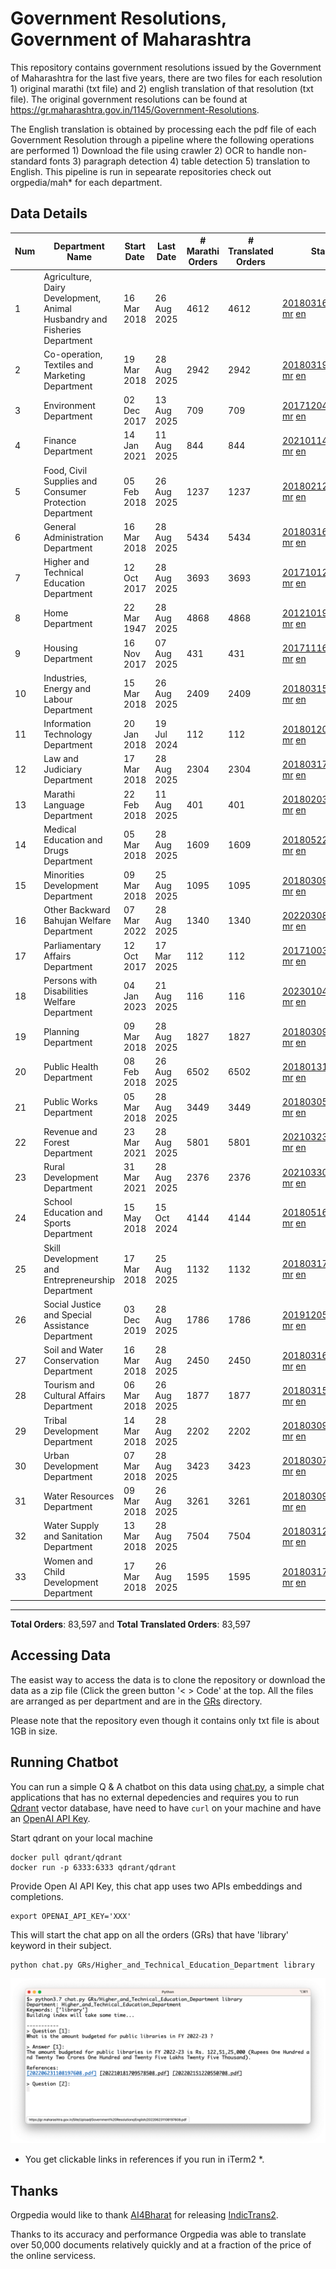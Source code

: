 # Government Resolutions, Government of Maharashtra

This repository contains government resolutions issued by the Government of Maharashtra for the last five years, there are two files for each resolution 1) original marathi (txt file) and 2) english translation of that resolution (txt file). The original government resolutions can be found at https://gr.maharashtra.gov.in/1145/Government-Resolutions.

The English translation is obtained by processing each the pdf file of each Government Resolution through a pipeline where the following operations are performed 1) Download the file using crawler 2) OCR to handle non-standard fonts 3) paragraph detection 4) table  detection 5) translation to English. This pipeline is run in sepearate repositories check out orgpedia/mah* for each department.


## Data Details

| Num | Department Name | Start Date | Last Date | # Marathi Orders | # Translated Orders | Starting Order | Last Order |
| --- | --------------- | ---------- | --------- | ---------------- | ------------------- | -------------- | ---------- |
| 1 | Agriculture, Dairy Development, Animal Husbandry and Fisheries Department | 16 Mar 2018 | 26 Aug 2025 | 4612 | 4612 | [201803161624182101.pdf](https://gr.maharashtra.gov.in/Site/Upload/Government%20Resolutions/English/201803161624182101.pdf) [mr](GRs/Agriculture,_Dairy_Development,_Animal_Husbandry_and_Fisheries_Department/201803161624182101.pdf.mr.txt) [en](GRs/Agriculture,_Dairy_Development,_Animal_Husbandry_and_Fisheries_Department/201803161624182101.pdf.en.txt) | [202508261659060701.pdf](https://gr.maharashtra.gov.in/Site/Upload/Government%20Resolutions/English/202508261659060701.pdf) [mr](GRs/Agriculture,_Dairy_Development,_Animal_Husbandry_and_Fisheries_Department/202508261659060701.pdf.mr.txt) [en](GRs/Agriculture,_Dairy_Development,_Animal_Husbandry_and_Fisheries_Department/202508261659060701.pdf.en.txt) |
| 2 | Co-operation, Textiles and Marketing Department | 19 Mar 2018 | 28 Aug 2025 | 2942 | 2942 | [201803191257576702.pdf](https://gr.maharashtra.gov.in/Site/Upload/Government%20Resolutions/English/201803191257576702.pdf) [mr](GRs/Co-operation,_Textiles_and_Marketing_Department/201803191257576702.pdf.mr.txt) [en](GRs/Co-operation,_Textiles_and_Marketing_Department/201803191257576702.pdf.en.txt) | [202508281550490502.pdf](https://gr.maharashtra.gov.in/Site/Upload/Government%20Resolutions/English/202508281550490502.pdf) [mr](GRs/Co-operation,_Textiles_and_Marketing_Department/202508281550490502.pdf.mr.txt) [en](GRs/Co-operation,_Textiles_and_Marketing_Department/202508281550490502.pdf.en.txt) |
| 3 | Environment Department | 02 Dec 2017 | 13 Aug 2025 | 709 | 709 | [201712041147216904.pdf](https://gr.maharashtra.gov.in/Site/Upload/Government%20Resolutions/English/201712041147216904.pdf) [mr](GRs/Environment_Department/201712041147216904.pdf.mr.txt) [en](GRs/Environment_Department/201712041147216904.pdf.en.txt) | [202508131556341604.pdf](https://gr.maharashtra.gov.in/Site/Upload/Government%20Resolutions/English/202508131556341604.pdf) [mr](GRs/Environment_Department/202508131556341604.pdf.mr.txt) [en](GRs/Environment_Department/202508131556341604.pdf.en.txt) |
| 4 | Finance Department | 14 Jan 2021 | 11 Aug 2025 | 844 | 844 | [202101141237329905.pdf](https://gr.maharashtra.gov.in/Site/Upload/Government%20Resolutions/English/202101141237329905.pdf) [mr](GRs/Finance_Department/202101141237329905.pdf.mr.txt) [en](GRs/Finance_Department/202101141237329905.pdf.en.txt) | [202508111545170605.pdf](https://gr.maharashtra.gov.in/Site/Upload/Government%20Resolutions/English/202508111545170605.pdf) [mr](GRs/Finance_Department/202508111545170605.pdf.mr.txt) [en](GRs/Finance_Department/202508111545170605.pdf.en.txt) |
| 5 | Food, Civil Supplies and Consumer Protection Department | 05 Feb 2018 | 26 Aug 2025 | 1237 | 1237 | [201802121244545806.pdf](https://gr.maharashtra.gov.in/Site/Upload/Government%20Resolutions/English/201802121244545806.pdf) [mr](GRs/Food,_Civil_Supplies_and_Consumer_Protection_Department/201802121244545806.pdf.mr.txt) [en](GRs/Food,_Civil_Supplies_and_Consumer_Protection_Department/201802121244545806.pdf.en.txt) | [202508261251105906.pdf](https://gr.maharashtra.gov.in/Site/Upload/Government%20Resolutions/English/202508261251105906.pdf) [mr](GRs/Food,_Civil_Supplies_and_Consumer_Protection_Department/202508261251105906.pdf.mr.txt) [en](GRs/Food,_Civil_Supplies_and_Consumer_Protection_Department/202508261251105906.pdf.en.txt) |
| 6 | General Administration Department | 16 Mar 2018 | 28 Aug 2025 | 5434 | 5434 | [201803161224022707.pdf](https://gr.maharashtra.gov.in/Site/Upload/Government%20Resolutions/English/201803161224022707.pdf) [mr](GRs/General_Administration_Department/201803161224022707.pdf.mr.txt) [en](GRs/General_Administration_Department/201803161224022707.pdf.en.txt) | [202508281739047407.pdf](https://gr.maharashtra.gov.in/Site/Upload/Government%20Resolutions/English/202508281739047407.pdf) [mr](GRs/General_Administration_Department/202508281739047407.pdf.mr.txt) [en](GRs/General_Administration_Department/202508281739047407.pdf.en.txt) |
| 7 | Higher and Technical Education Department | 12 Oct 2017 | 28 Aug 2025 | 3693 | 3693 | [201710121514029708.pdf](https://gr.maharashtra.gov.in/Site/Upload/Government%20Resolutions/English/201710121514029708.pdf) [mr](GRs/Higher_and_Technical_Education_Department/201710121514029708.pdf.mr.txt) [en](GRs/Higher_and_Technical_Education_Department/201710121514029708.pdf.en.txt) | [202508281809095708.pdf](https://gr.maharashtra.gov.in/Site/Upload/Government%20Resolutions/English/202508281809095708.pdf) [mr](GRs/Higher_and_Technical_Education_Department/202508281809095708.pdf.mr.txt) [en](GRs/Higher_and_Technical_Education_Department/202508281809095708.pdf.en.txt) |
| 8 | Home Department | 22 Mar 1947 | 28 Aug 2025 | 4868 | 4868 | [201210191648552129.pdf](https://gr.maharashtra.gov.in/Site/Upload/Government%20Resolutions/English/201210191648552129.pdf) [mr](GRs/Home_Department/201210191648552129.pdf.mr.txt) [en](GRs/Home_Department/201210191648552129.pdf.en.txt) | [202508281545537529.pdf](https://gr.maharashtra.gov.in/Site/Upload/Government%20Resolutions/English/202508281545537529.pdf) [mr](GRs/Home_Department/202508281545537529.pdf.mr.txt) [en](GRs/Home_Department/202508281545537529.pdf.en.txt) |
| 9 | Housing Department | 16 Nov 2017 | 07 Aug 2025 | 431 | 431 | [201711161447076609.pdf](https://gr.maharashtra.gov.in/Site/Upload/Government%20Resolutions/English/201711161447076609.pdf) [mr](GRs/Housing_Department/201711161447076609.pdf.mr.txt) [en](GRs/Housing_Department/201711161447076609.pdf.en.txt) | [202508071639095709.pdf](https://gr.maharashtra.gov.in/Site/Upload/Government%20Resolutions/English/202508071639095709.pdf) [mr](GRs/Housing_Department/202508071639095709.pdf.mr.txt) [en](GRs/Housing_Department/202508071639095709.pdf.en.txt) |
| 10 | Industries, Energy and Labour Department | 15 Mar 2018 | 26 Aug 2025 | 2409 | 2409 | [201803151204055010.pdf](https://gr.maharashtra.gov.in/Site/Upload/Government%20Resolutions/English/201803151204055010.pdf) [mr](GRs/Industries,_Energy_and_Labour_Department/201803151204055010.pdf.mr.txt) [en](GRs/Industries,_Energy_and_Labour_Department/201803151204055010.pdf.en.txt) | [202508261547190510.pdf](https://gr.maharashtra.gov.in/Site/Upload/Government%20Resolutions/English/202508261547190510.pdf) [mr](GRs/Industries,_Energy_and_Labour_Department/202508261547190510.pdf.mr.txt) [en](GRs/Industries,_Energy_and_Labour_Department/202508261547190510.pdf.en.txt) |
| 11 | Information Technology Department | 20 Jan 2018 | 19 Jul 2024 | 112 | 112 | [201801201843024511.pdf](https://gr.maharashtra.gov.in/Site/Upload/Government%20Resolutions/English/201801201843024511.pdf) [mr](GRs/Information_Technology_Department/201801201843024511.pdf.mr.txt) [en](GRs/Information_Technology_Department/201801201843024511.pdf.en.txt) | [202407191742379111.pdf](https://gr.maharashtra.gov.in/Site/Upload/Government%20Resolutions/English/202407191742379111.pdf) [mr](GRs/Information_Technology_Department/202407191742379111.pdf.mr.txt) [en](GRs/Information_Technology_Department/202407191742379111.pdf.en.txt) |
| 12 | Law and Judiciary Department | 17 Mar 2018 | 28 Aug 2025 | 2304 | 2304 | [201803171129290212.pdf](https://gr.maharashtra.gov.in/Site/Upload/Government%20Resolutions/English/201803171129290212.pdf) [mr](GRs/Law_and_Judiciary_Department/201803171129290212.pdf.mr.txt) [en](GRs/Law_and_Judiciary_Department/201803171129290212.pdf.en.txt) | [202508281728383112.pdf](https://gr.maharashtra.gov.in/Site/Upload/Government%20Resolutions/English/202508281728383112.pdf) [mr](GRs/Law_and_Judiciary_Department/202508281728383112.pdf.mr.txt) [en](GRs/Law_and_Judiciary_Department/202508281728383112.pdf.en.txt) |
| 13 | Marathi Language Department | 22 Feb 2018 | 11 Aug 2025 | 401 | 401 | [201802031549154233.pdf](https://gr.maharashtra.gov.in/Site/Upload/Government%20Resolutions/English/201802031549154233.pdf) [mr](GRs/Marathi_Language_Department/201802031549154233.pdf.mr.txt) [en](GRs/Marathi_Language_Department/201802031549154233.pdf.en.txt) | [202508111511007133.pdf](https://gr.maharashtra.gov.in/Site/Upload/Government%20Resolutions/English/202508111511007133.pdf) [mr](GRs/Marathi_Language_Department/202508111511007133.pdf.mr.txt) [en](GRs/Marathi_Language_Department/202508111511007133.pdf.en.txt) |
| 14 | Medical Education and Drugs Department | 05 Mar 2018 | 28 Aug 2025 | 1609 | 1609 | [201805221424292513.pdf](https://gr.maharashtra.gov.in/Site/Upload/Government%20Resolutions/English/201805221424292513.pdf) [mr](GRs/Medical_Education_and_Drugs_Department/201805221424292513.pdf.mr.txt) [en](GRs/Medical_Education_and_Drugs_Department/201805221424292513.pdf.en.txt) | [202508251244178613.pdf](https://gr.maharashtra.gov.in/Site/Upload/Government%20Resolutions/English/202508251244178613.pdf) [mr](GRs/Medical_Education_and_Drugs_Department/202508251244178613.pdf.mr.txt) [en](GRs/Medical_Education_and_Drugs_Department/202508251244178613.pdf.en.txt) |
| 15 | Minorities Development Department | 09 Mar 2018 | 25 Aug 2025 | 1095 | 1095 | [201803091218355314.pdf](https://gr.maharashtra.gov.in/Site/Upload/Government%20Resolutions/English/201803091218355314.pdf) [mr](GRs/Minorities_Development_Department/201803091218355314.pdf.mr.txt) [en](GRs/Minorities_Development_Department/201803091218355314.pdf.en.txt) | [202508251650171814.pdf](https://gr.maharashtra.gov.in/Site/Upload/Government%20Resolutions/English/202508251650171814.pdf) [mr](GRs/Minorities_Development_Department/202508251650171814.pdf.mr.txt) [en](GRs/Minorities_Development_Department/202508251650171814.pdf.en.txt) |
| 16 | Other Backward Bahujan Welfare Department | 07 Mar 2022 | 28 Aug 2025 | 1340 | 1340 | [202203081752439334.pdf](https://gr.maharashtra.gov.in/Site/Upload/Government%20Resolutions/English/202203081752439334.pdf) [mr](GRs/Other_Backward_Bahujan_Welfare_Department/202203081752439334.pdf.mr.txt) [en](GRs/Other_Backward_Bahujan_Welfare_Department/202203081752439334.pdf.en.txt) | [202508281734104634.pdf](https://gr.maharashtra.gov.in/Site/Upload/Government%20Resolutions/English/202508281734104634.pdf) [mr](GRs/Other_Backward_Bahujan_Welfare_Department/202508281734104634.pdf.mr.txt) [en](GRs/Other_Backward_Bahujan_Welfare_Department/202508281734104634.pdf.en.txt) |
| 17 | Parliamentary Affairs Department | 12 Oct 2017 | 17 Mar 2025 | 112 | 112 | [201710031642378615.pdf](https://gr.maharashtra.gov.in/Site/Upload/Government%20Resolutions/English/201710031642378615.pdf) [mr](GRs/Parliamentary_Affairs_Department/201710031642378615.pdf.mr.txt) [en](GRs/Parliamentary_Affairs_Department/201710031642378615.pdf.en.txt) | [202503171104518215.pdf](https://gr.maharashtra.gov.in/Site/Upload/Government%20Resolutions/English/202503171104518215.pdf) [mr](GRs/Parliamentary_Affairs_Department/202503171104518215.pdf.mr.txt) [en](GRs/Parliamentary_Affairs_Department/202503171104518215.pdf.en.txt) |
| 18 | Persons with Disabilities Welfare Department | 04 Jan 2023 | 21 Aug 2025 | 116 | 116 | [202301041906309635.pdf](https://gr.maharashtra.gov.in/Site/Upload/Government%20Resolutions/English/202301041906309635.pdf) [mr](GRs/Persons_with_Disabilities_Welfare_Department/202301041906309635.pdf.mr.txt) [en](GRs/Persons_with_Disabilities_Welfare_Department/202301041906309635.pdf.en.txt) | [202508211101451835.pdf](https://gr.maharashtra.gov.in/Site/Upload/Government%20Resolutions/English/202508211101451835.pdf) [mr](GRs/Persons_with_Disabilities_Welfare_Department/202508211101451835.pdf.mr.txt) [en](GRs/Persons_with_Disabilities_Welfare_Department/202508211101451835.pdf.en.txt) |
| 19 | Planning Department | 09 Mar 2018 | 28 Aug 2025 | 1827 | 1827 | [201803091441032716.pdf](https://gr.maharashtra.gov.in/Site/Upload/Government%20Resolutions/English/201803091441032716.pdf) [mr](GRs/Planning_Department/201803091441032716.pdf.mr.txt) [en](GRs/Planning_Department/201803091441032716.pdf.en.txt) | [202508281712297016.pdf](https://gr.maharashtra.gov.in/Site/Upload/Government%20Resolutions/English/202508281712297016.pdf) [mr](GRs/Planning_Department/202508281712297016.pdf.mr.txt) [en](GRs/Planning_Department/202508281712297016.pdf.en.txt) |
| 20 | Public Health Department | 08 Feb 2018 | 26 Aug 2025 | 6502 | 6502 | [201801311722275417.pdf](https://gr.maharashtra.gov.in/Site/Upload/Government%20Resolutions/English/201801311722275417.pdf) [mr](GRs/Public_Health_Department/201801311722275417.pdf.mr.txt) [en](GRs/Public_Health_Department/201801311722275417.pdf.en.txt) | [202508261457463317.pdf](https://gr.maharashtra.gov.in/Site/Upload/Government%20Resolutions/English/202508261457463317.pdf) [mr](GRs/Public_Health_Department/202508261457463317.pdf.mr.txt) [en](GRs/Public_Health_Department/202508261457463317.pdf.en.txt) |
| 21 | Public Works Department | 05 Mar 2018 | 28 Aug 2025 | 3449 | 3449 | [201803051515468118.pdf](https://gr.maharashtra.gov.in/Site/Upload/Government%20Resolutions/English/201803051515468118.pdf) [mr](GRs/Public_Works_Department/201803051515468118.pdf.mr.txt) [en](GRs/Public_Works_Department/201803051515468118.pdf.en.txt) | [202508281514050918.pdf](https://gr.maharashtra.gov.in/Site/Upload/Government%20Resolutions/English/202508281514050918...pdf) [mr](GRs/Public_Works_Department/202508281514050918.pdf.mr.txt) [en](GRs/Public_Works_Department/202508281514050918.pdf.en.txt) |
| 22 | Revenue and Forest Department | 23 Mar 2021 | 28 Aug 2025 | 5801 | 5801 | [202103231328393119.pdf](https://gr.maharashtra.gov.in/Site/Upload/Government%20Resolutions/English/202103231328393119.pdf) [mr](GRs/Revenue_and_Forest_Department/202103231328393119.pdf.mr.txt) [en](GRs/Revenue_and_Forest_Department/202103231328393119.pdf.en.txt) | [202508281542429319.pdf](https://gr.maharashtra.gov.in/Site/Upload/Government%20Resolutions/English/202508281542429319.pdf) [mr](GRs/Revenue_and_Forest_Department/202508281542429319.pdf.mr.txt) [en](GRs/Revenue_and_Forest_Department/202508281542429319.pdf.en.txt) |
| 23 | Rural Development Department | 31 Mar 2021 | 28 Aug 2025 | 2376 | 2376 | [202103301021181120.pdf](https://gr.maharashtra.gov.in/Site/Upload/Government%20Resolutions/English/202103301021181120.pdf) [mr](GRs/Rural_Development_Department/202103301021181120.pdf.mr.txt) [en](GRs/Rural_Development_Department/202103301021181120.pdf.en.txt) | [202508281455485820.pdf](https://gr.maharashtra.gov.in/Site/Upload/Government%20Resolutions/English/202508281455485820.pdf) [mr](GRs/Rural_Development_Department/202508281455485820.pdf.mr.txt) [en](GRs/Rural_Development_Department/202508281455485820.pdf.en.txt) |
| 24 | School Education and Sports Department | 15 May 2018 | 15 Oct 2024 | 4144 | 4144 | [201805161114241221.pdf](https://gr.maharashtra.gov.in/Site/Upload/Government%20Resolutions/English/201805161114241221.pdf) [mr](GRs/School_Education_and_Sports_Department/201805161114241221.pdf.mr.txt) [en](GRs/School_Education_and_Sports_Department/201805161114241221.pdf.en.txt) | [202410152127537021.pdf](https://gr.maharashtra.gov.in/Site/Upload/Government%20Resolutions/English/202410152127537021.pdf) [mr](GRs/School_Education_and_Sports_Department/202410152127537021.pdf.mr.txt) [en](GRs/School_Education_and_Sports_Department/202410152127537021.pdf.en.txt) |
| 25 | Skill Development and Entrepreneurship Department | 17 Mar 2018 | 25 Aug 2025 | 1132 | 1132 | [201803171322099003.pdf](https://gr.maharashtra.gov.in/Site/Upload/Government%20Resolutions/English/201803171322099003.pdf) [mr](GRs/Skill_Development_and_Entrepreneurship_Department/201803171322099003.pdf.mr.txt) [en](GRs/Skill_Development_and_Entrepreneurship_Department/201803171322099003.pdf.en.txt) | [202508251756274103.pdf](https://gr.maharashtra.gov.in/Site/Upload/Government%20Resolutions/English/202508251756274103.pdf) [mr](GRs/Skill_Development_and_Entrepreneurship_Department/202508251756274103.pdf.mr.txt) [en](GRs/Skill_Development_and_Entrepreneurship_Department/202508251756274103.pdf.en.txt) |
| 26 | Social Justice and Special Assistance Department | 03 Dec 2019 | 28 Aug 2025 | 1786 | 1786 | [201912051107011622.pdf](https://gr.maharashtra.gov.in/Site/Upload/Government%20Resolutions/English/201912051107011622.pdf) [mr](GRs/Social_Justice_and_Special_Assistance_Department/201912051107011622.pdf.mr.txt) [en](GRs/Social_Justice_and_Special_Assistance_Department/201912051107011622.pdf.en.txt) | [202508281526175622.pdf](https://gr.maharashtra.gov.in/Site/Upload/Government%20Resolutions/English/202508281526175622.pdf) [mr](GRs/Social_Justice_and_Special_Assistance_Department/202508281526175622.pdf.mr.txt) [en](GRs/Social_Justice_and_Special_Assistance_Department/202508281526175622.pdf.en.txt) |
| 27 | Soil and Water Conservation Department | 16 Mar 2018 | 28 Aug 2025 | 2450 | 2450 | [201803161247582426.pdf](https://gr.maharashtra.gov.in/Site/Upload/Government%20Resolutions/English/201803161247582426.pdf) [mr](GRs/Soil_and_Water_Conservation_Department/201803161247582426.pdf.mr.txt) [en](GRs/Soil_and_Water_Conservation_Department/201803161247582426.pdf.en.txt) | [202508281330526226.pdf](https://gr.maharashtra.gov.in/Site/Upload/Government%20Resolutions/English/202508281330526226.pdf) [mr](GRs/Soil_and_Water_Conservation_Department/202508281330526226.pdf.mr.txt) [en](GRs/Soil_and_Water_Conservation_Department/202508281330526226.pdf.en.txt) |
| 28 | Tourism and Cultural Affairs Department | 06 Mar 2018 | 26 Aug 2025 | 1877 | 1877 | [201803151055091823.pdf](https://gr.maharashtra.gov.in/Site/Upload/Government%20Resolutions/English/201803151055091823.pdf) [mr](GRs/Tourism_and_Cultural_Affairs_Department/201803151055091823.pdf.mr.txt) [en](GRs/Tourism_and_Cultural_Affairs_Department/201803151055091823.pdf.en.txt) | [202508261752233423.pdf](https://gr.maharashtra.gov.in/Site/Upload/Government%20Resolutions/English/202508261752233423.pdf) [mr](GRs/Tourism_and_Cultural_Affairs_Department/202508261752233423.pdf.mr.txt) [en](GRs/Tourism_and_Cultural_Affairs_Department/202508261752233423.pdf.en.txt) |
| 29 | Tribal Development Department | 14 Mar 2018 | 28 Aug 2025 | 2202 | 2202 | [201803091105184924.pdf](https://gr.maharashtra.gov.in/Site/Upload/Government%20Resolutions/English/201803091105184924.pdf) [mr](GRs/Tribal_Development_Department/201803091105184924.pdf.mr.txt) [en](GRs/Tribal_Development_Department/201803091105184924.pdf.en.txt) | [202508281622234224.pdf](https://gr.maharashtra.gov.in/Site/Upload/Government%20Resolutions/English/202508281622234224.pdf) [mr](GRs/Tribal_Development_Department/202508281622234224.pdf.mr.txt) [en](GRs/Tribal_Development_Department/202508281622234224.pdf.en.txt) |
| 30 | Urban Development Department | 07 Mar 2018 | 28 Aug 2025 | 3423 | 3423 | [201803071203178325.pdf](https://gr.maharashtra.gov.in/Site/Upload/Government%20Resolutions/English/201803071203178325.pdf) [mr](GRs/Urban_Development_Department/201803071203178325.pdf.mr.txt) [en](GRs/Urban_Development_Department/201803071203178325.pdf.en.txt) | [202508281311535925.pdf](https://gr.maharashtra.gov.in/Site/Upload/Government%20Resolutions/English/202508281311535925.pdf) [mr](GRs/Urban_Development_Department/202508281311535925.pdf.mr.txt) [en](GRs/Urban_Development_Department/202508281311535925.pdf.en.txt) |
| 31 | Water Resources Department | 09 Mar 2018 | 26 Aug 2025 | 3261 | 3261 | [201803091034435527.pdf](https://gr.maharashtra.gov.in/Site/Upload/Government%20Resolutions/English/201803091034435527.pdf) [mr](GRs/Water_Resources_Department/201803091034435527.pdf.mr.txt) [en](GRs/Water_Resources_Department/201803091034435527.pdf.en.txt) | [202508261736092727.pdf](https://gr.maharashtra.gov.in/Site/Upload/Government%20Resolutions/English/202508261736092727.pdf) [mr](GRs/Water_Resources_Department/202508261736092727.pdf.mr.txt) [en](GRs/Water_Resources_Department/202508261736092727.pdf.en.txt) |
| 32 | Water Supply and Sanitation Department | 13 Mar 2018 | 28 Aug 2025 | 7504 | 7504 | [201803121414108428.pdf](https://gr.maharashtra.gov.in/Site/Upload/Government%20Resolutions/English/201803121414108428.pdf) [mr](GRs/Water_Supply_and_Sanitation_Department/201803121414108428.pdf.mr.txt) [en](GRs/Water_Supply_and_Sanitation_Department/201803121414108428.pdf.en.txt) | [202508281622031228.pdf](https://gr.maharashtra.gov.in/Site/Upload/Government%20Resolutions/English/202508281622031228.pdf) [mr](GRs/Water_Supply_and_Sanitation_Department/202508281622031228.pdf.mr.txt) [en](GRs/Water_Supply_and_Sanitation_Department/202508281622031228.pdf.en.txt) |
| 33 | Women and Child Development Department | 17 Mar 2018 | 26 Aug 2025 | 1595 | 1595 | [201803171539444330.pdf](https://gr.maharashtra.gov.in/Site/Upload/Government%20Resolutions/English/201803171539444330.pdf) [mr](GRs/Women_and_Child_Development_Department/201803171539444330.pdf.mr.txt) [en](GRs/Women_and_Child_Development_Department/201803171539444330.pdf.en.txt) | [202508261743096430.pdf](https://gr.maharashtra.gov.in/Site/Upload/Government%20Resolutions/English/202508261743096430.pdf) [mr](GRs/Women_and_Child_Development_Department/202508261743096430.pdf.mr.txt) [en](GRs/Women_and_Child_Development_Department/202508261743096430.pdf.en.txt) |
----------------------------------------------------------------------------------------------------

**Total Orders**: 83,597 and **Total Translated Orders**: 83,597
## Accessing Data

The easist way to access the data is to clone the repository or download the data as a zip file (Click the green button '< > Code' at the top. All the files are arranged as per department and are in the [GRs](GRs) directory.

Please note that the repository even though it contains only txt file is about 1GB in size.

## Running Chatbot

You can run a simple Q & A chatbot on this data using [chat.py](chat.py), a simple chat applications that has no external depedencies and requires you to run [Qdrant](https://qdrant.tech/) vector database, have need to have `curl` on your machine and have an [OpenAI API Key](https://help.openai.com/en/articles/4936850-where-do-i-find-my-secret-api-key).

Start qdrant on your local machine
```shell
docker pull qdrant/qdrant
docker run -p 6333:6333 qdrant/qdrant
```

Provide Open AI API Key, this chat app uses two APIs embeddings and completions.
```shell
export OPENAI_API_KEY='XXX'
```

This will start the chat app on all the orders (GRs) that have 'library' keyword in their subject.

```shell
python chat.py GRs/Higher_and_Technical_Education_Department library
```

![screenshot of running chat.py](screenshot.png)

* You get clickable links in references if you run in iTerm2 *.

## Thanks

Orgpedia would like to thank [AI4Bharat](https://ai4bharat.iitm.ac.in/) for releasing [IndicTrans2](https://github.com/AI4Bharat/IndicTrans2).

Thanks to its accuracy and performance Orgpedia was able to translate over 50,000 documents relatively quickly and at a fraction of the price of the online servicess.

